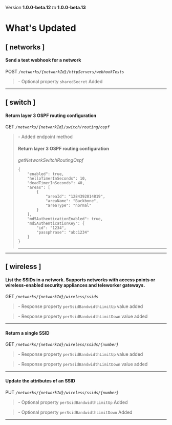 Version **1.0.0-beta.12** _to_ **1.0.0-beta.13**

What's Updated
==============

\[ networks \]
--------------

#### Send a test webhook for a network

POST _`/networks/{networkId}/httpServers/webhookTests`_

> \- Optional property `sharedSecret` Added

* * *

\[ switch \]
------------

#### Return layer 3 OSPF routing configuration

GET _`/networks/{networkId}/switch/routing/ospf`_

> \- Added endpoint method  
> 
> #### Return layer 3 OSPF routing configuration
> 
> _getNetworkSwitchRoutingOspf_
> 
>     {
>         "enabled": true,
>         "helloTimerInSeconds": 10,
>         "deadTimerInSeconds": 40,
>         "areas": [
>             {
>                 "areaId": "1284392014819",
>                 "areaName": "Backbone",
>                 "areaType": "normal"
>             }
>         ],
>         "md5AuthenticationEnabled": true,
>         "md5AuthenticationKey": {
>             "id": "1234",
>             "passphrase": "abc1234"
>         }
>     }
> 
> * * *

* * *

\[ wireless \]
--------------

#### List the SSIDs in a network. Supports networks with access points or wireless-enabled security appliances and teleworker gateways.

GET _`/networks/{networkId}/wireless/ssids`_

> \- Response property `perSsidBandwidthLimitUp` value added

> \- Response property `perSsidBandwidthLimitDown` value added

* * *

#### Return a single SSID

GET _`/networks/{networkId}/wireless/ssids/{number}`_

> \- Response property `perSsidBandwidthLimitUp` value added

> \- Response property `perSsidBandwidthLimitDown` value added

* * *

#### Update the attributes of an SSID

PUT _`/networks/{networkId}/wireless/ssids/{number}`_

> \- Optional property `perSsidBandwidthLimitUp` Added

> \- Optional property `perSsidBandwidthLimitDown` Added

* * *
